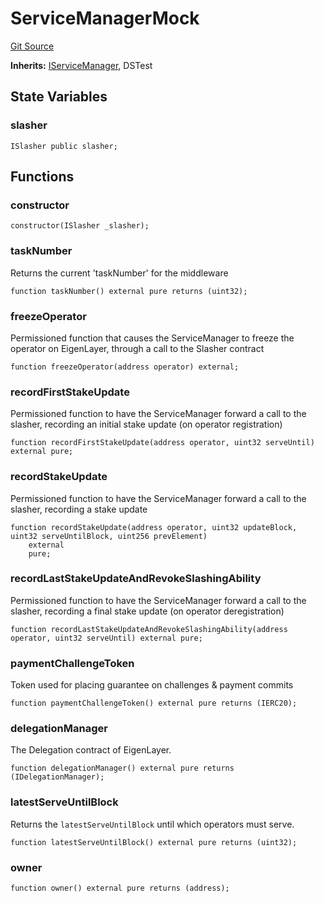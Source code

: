 # ServiceManagerMock
[Git Source](https://github.com/bowenli86/eigenlayer-contracts/blob/0800603ae0e71de6487dd628cace5380fa364f74/src/test/mocks/ServiceManagerMock.sol)

**Inherits:**
[IServiceManager](/src/contracts/interfaces/IServiceManager.sol/interface.IServiceManager.md), DSTest


## State Variables
### slasher

```solidity
ISlasher public slasher;
```


## Functions
### constructor


```solidity
constructor(ISlasher _slasher);
```

### taskNumber

Returns the current 'taskNumber' for the middleware


```solidity
function taskNumber() external pure returns (uint32);
```

### freezeOperator

Permissioned function that causes the ServiceManager to freeze the operator on EigenLayer, through a call to the Slasher contract


```solidity
function freezeOperator(address operator) external;
```

### recordFirstStakeUpdate

Permissioned function to have the ServiceManager forward a call to the slasher, recording an initial stake update (on operator registration)


```solidity
function recordFirstStakeUpdate(address operator, uint32 serveUntil) external pure;
```

### recordStakeUpdate

Permissioned function to have the ServiceManager forward a call to the slasher, recording a stake update


```solidity
function recordStakeUpdate(address operator, uint32 updateBlock, uint32 serveUntilBlock, uint256 prevElement)
    external
    pure;
```

### recordLastStakeUpdateAndRevokeSlashingAbility

Permissioned function to have the ServiceManager forward a call to the slasher, recording a final stake update (on operator deregistration)


```solidity
function recordLastStakeUpdateAndRevokeSlashingAbility(address operator, uint32 serveUntil) external pure;
```

### paymentChallengeToken

Token used for placing guarantee on challenges & payment commits


```solidity
function paymentChallengeToken() external pure returns (IERC20);
```

### delegationManager

The Delegation contract of EigenLayer.


```solidity
function delegationManager() external pure returns (IDelegationManager);
```

### latestServeUntilBlock

Returns the `latestServeUntilBlock` until which operators must serve.


```solidity
function latestServeUntilBlock() external pure returns (uint32);
```

### owner


```solidity
function owner() external pure returns (address);
```

